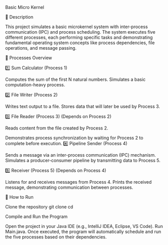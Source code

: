 Basic Micro Kernel

📌 Description

This project simulates a basic microkernel system with inter-process communication (IPC) and process scheduling. The system executes five different processes, each performing specific tasks and demonstrating fundamental operating system concepts like process dependencies, file operations, and message passing.

🔹 Processes Overview

1️⃣ Sum Calculator (Process 1)

Computes the sum of the first N natural numbers.
Simulates a basic computation-heavy process.

2️⃣ File Writer (Process 2)

Writes text output to a file.
Stores data that will later be used by Process 3.

3️⃣ File Reader (Process 3) (Depends on Process 2)

Reads content from the file created by Process 2.

Demonstrates process synchronization by waiting for Process 2 to complete before execution.
4️⃣ Pipeline Sender (Process 4)

Sends a message via an inter-process communication (IPC) mechanism.
Simulates a producer-consumer pipeline by transmitting data to Process 5.

5️⃣ Receiver (Process 5) (Depends on Process 4)

Listens for and receives messages from Process 4.
Prints the received message, demonstrating communication between processes.

🚀 How to Run

Clone the repository
git clone <repository-url>
cd <repository-folder>

Compile and Run the Program

Open the project in your Java IDE (e.g., IntelliJ IDEA, Eclipse, VS Code).
Run Main.java.
Once executed, the program will automatically schedule and run the five processes based on their dependencies.
